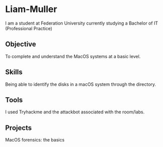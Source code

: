 # Liam-Muller
I am a student at Federation University currently studying a Bachelor of IT (Professional Practice)

## Objective
To complete and understand the MacOS systems at a basic level.

## Skills

Being able to identify the disks in a macOS system through the directory.

## Tools
I used Tryhackme and the attackbot associated with the room/labs.


## Projects
MacOS forensics: the basics
